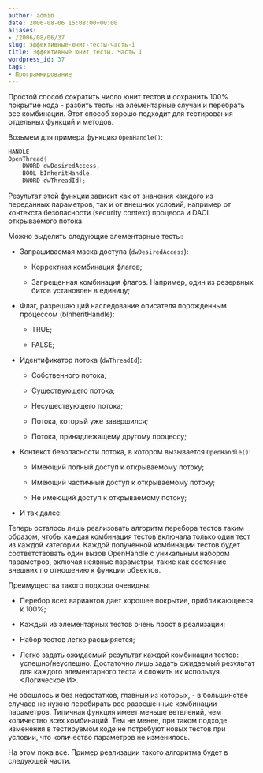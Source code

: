 ```yaml
---
author: admin
date: 2006-08-06 15:08:00+00:00
aliases:
- /2006/08/06/37
slug: эффективные-юнит-тесты-часть-i
title: Эффективные юнит тесты. Часть I
wordpress_id: 37
tags:
- Программирование
---
```


Простой способ сократить число юнит тестов и сохранить 100% покрытие кода - разбить тесты на элементарные случаи и перебрать все комбинации. Этот способ хорошо подходит для тестирования отдельных функций и методов. 

Возьмем для примера функцию `OpenHandle()`:

```cpp
HANDLE
OpenThread(
    DWORD dwDesiredAccess,
    BOOL bInheritHandle,
    DWORD dwThreadId);
```

Результат этой функции зависит как от значения каждого из переданных параметров, так и от внешних условий, например от контекста безопасности (security context) процесса и DACL открываемого потока.

Можно выделить следующие элементарные тесты:

  * Запрашиваемая маска доступа (`dwDesiredAccess`):

    * Корректная комбинация флагов;

    * Запрещенная комбинация флагов. Например, один из резервных битов установлен в единицу;

  * Флаг, разрешающий наследование описателя порожденным процессом (bInheritHandle):

    * TRUE;

    * FALSE;

  * Идентификатор потока (`dwThreadId`):

    * Собственного потока;

    * Существующего потока;

    * Несуществующего потока;

    * Потока, который уже завершился;

    * Потока, принадлежащему другому процессу;

  * Контекст безопасности потока, в котором вызывается `OpenHandle()`:

    * Имеющий полный доступ к открываемому потоку;

    * Имеющий частичный доступ к открываемому потоку;

    * Не имеющий доступ к открываемому потоку;

  * И так далее:

Теперь осталось лишь реализовать алгоритм перебора тестов таким образом, чтобы каждая комбинация тестов включала только один тест из каждой категории. Каждой полученной комбинации тестов будет соответствовать один вызов OpenHandle с уникальным набором параметров, включая неявные параметры, такие как состояние внешних по отношению к функции объектов.

Преимущества такого подхода очевидны:

  * Перебор всех вариантов дает хорошее покрытие, приближающееся к 100%;

  * Каждый из элементарных тестов очень прост в реализации;

  * Набор тестов легко расширяется;

  * Легко задать ожидаемый результат каждой комбинации тестов: успешно/неуспешно. Достаточно лишь задать ожидаемый результат для каждого элементарного теста и сложить их используя <Логическое И>.

Не обошлось и без недостатков, главный из которых, - в большинстве случаев не нужно перебирать все разрешенные комбинации параметров. Типичная функция имеет меньше ветвлений, чем количество всех комбинаций. Тем не менее, при таком подходе изменения в тестируемом коде не потребуют новых тестов при условии, что количество параметров не изменилось.

На этом пока все. Пример реализации такого алгоритма будет в следующей части.
